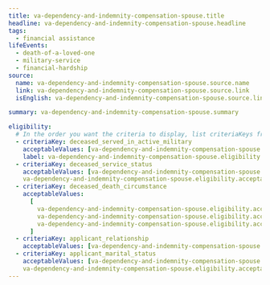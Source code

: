 ```yaml
---
title: va-dependency-and-indemnity-compensation-spouse.title
headline: va-dependency-and-indemnity-compensation-spouse.headline
tags:
  - financial assistance
lifeEvents:
  - death-of-a-loved-one
  - military-service
  - financial-hardship
source:
  name: va-dependency-and-indemnity-compensation-spouse.source.name
  link: va-dependency-and-indemnity-compensation-spouse.source.link
  isEnglish: va-dependency-and-indemnity-compensation-spouse.source.linkIsEnglish

summary: va-dependency-and-indemnity-compensation-spouse.summary

eligibility:
  # In the order you want the criteria to display, list criteriaKeys from the csv here, each followed by a comma-separated list of which values indicate eligibility for that criteria. Wrap individual values in quotes if they have inner commas.
  - criteriaKey: deceased_served_in_active_military
    acceptableValues: [va-dependency-and-indemnity-compensation-spouse.eligibility.acceptableValues]
    label: va-dependency-and-indemnity-compensation-spouse.eligibility.label
  - criteriaKey: deceased_service_status
    acceptableValues: [va-dependency-and-indemnity-compensation-spouse.eligibility.acceptableValues1, 
    va-dependency-and-indemnity-compensation-spouse.eligibility.acceptableValues2]
  - criteriaKey: deceased_death_circumstance
    acceptableValues:
      [
        va-dependency-and-indemnity-compensation-spouse.eligibility.acceptableValues3,
        va-dependency-and-indemnity-compensation-spouse.eligibility.acceptableValues4,
        va-dependency-and-indemnity-compensation-spouse.eligibility.acceptableValues5,
      ]
  - criteriaKey: applicant_relationship
    acceptableValues: [va-dependency-and-indemnity-compensation-spouse.eligibility.acceptableValues6]
  - criteriaKey: applicant_marital_status
    acceptableValues: [va-dependency-and-indemnity-compensation-spouse.eligibility.acceptableValues7, 
    va-dependency-and-indemnity-compensation-spouse.eligibility.acceptableValues8]
---
```


